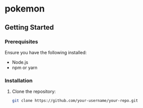 # pokemon

## Getting Started

### Prerequisites
Ensure you have the following installed:
- Node.js
- npm or yarn

### Installation
1. Clone the repository:
   ```sh
   git clone https://github.com/your-username/your-repo.git
